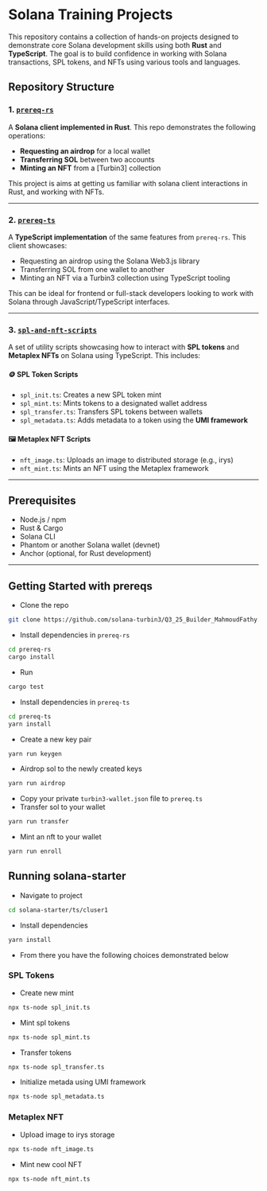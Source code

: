 # Solana Training Projects

This repository contains a collection of hands-on projects designed to demonstrate core Solana development skills using both **Rust** and **TypeScript**. The goal is to build confidence in working with Solana transactions, SPL tokens, and NFTs using various tools and languages.

## Repository Structure

### 1. [`prereq-rs`](./prereq-rs)

A **Solana client implemented in Rust**. This repo demonstrates the following operations:

- **Requesting an airdrop** for a local wallet
- **Transferring SOL** between two accounts
- **Minting an NFT** from a [Turbin3] collection

This project is aims at getting us familiar with solana client interactions in Rust, and working with NFTs.

---

### 2. [`prereq-ts`](./prereq-ts)

A **TypeScript implementation** of the same features from `prereq-rs`. This client showcases:

- Requesting an airdrop using the Solana Web3.js library
- Transferring SOL from one wallet to another
- Minting an NFT via a Turbin3 collection using TypeScript tooling

This can be ideal for frontend or full-stack developers looking to work with Solana through JavaScript/TypeScript interfaces.

---

### 3. [`spl-and-nft-scripts`](./spl-and-nft-scripts)

A set of utility scripts showcasing how to interact with **SPL tokens** and **Metaplex NFTs** on Solana using TypeScript. This includes:

#### 🪙 SPL Token Scripts
- `spl_init.ts`: Creates a new SPL token mint
- `spl_mint.ts`: Mints tokens to a designated wallet address
- `spl_transfer.ts`: Transfers SPL tokens between wallets
- `spl_metadata.ts`: Adds metadata to a token using the **UMI framework**

#### 🖼️ Metaplex NFT Scripts
- `nft_image.ts`: Uploads an image to distributed storage (e.g., irys)
- `nft_mint.ts`: Mints an NFT using the Metaplex framework 

---

## Prerequisites

- Node.js / npm
- Rust & Cargo
- Solana CLI 
- Phantom or another Solana wallet (devnet)
- Anchor (optional, for Rust development)

---

## Getting Started with prereqs 

- Clone the repo
```bash
git clone https://github.com/solana-turbin3/Q3_25_Builder_MahmoudFathy.git
```

- Install dependencies in `prereq-rs`
```bash
cd prereq-rs
cargo install
```
- Run 
```bash
cargo test
```

- Install dependencies in `prereq-ts`
```bash
cd prereq-ts
yarn install
```

- Create a new key pair 
```bash
yarn run keygen
```

- Airdrop sol to the newly created keys
```bash
yarn run airdrop
```

- Copy your private `turbin3-wallet.json` file to `prereq.ts` 
- Transfer sol to your wallet
```bash
yarn run transfer
```

- Mint an nft to your wallet
```bash 
yarn run enroll
```

## Running solana-starter

- Navigate to project
```bash
cd solana-starter/ts/cluser1
```

- Install dependencies
```bash
yarn install
```
- From there you have the following choices demonstrated below

### SPL Tokens

- Create new mint
```bash
npx ts-node spl_init.ts
```

- Mint spl tokens
```bash
npx ts-node spl_mint.ts
```

- Transfer tokens
```bash
npx ts-node spl_transfer.ts
```

- Initialize metada using UMI framework
```bash
npx ts-node spl_metadata.ts
```

### Metaplex NFT

- Upload image to irys storage
```bash
npx ts-node nft_image.ts
```

- Mint new cool NFT
```bash
npx ts-node nft_mint.ts
```



